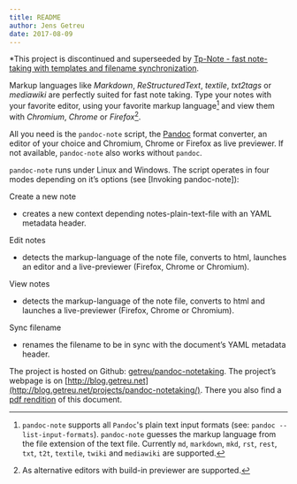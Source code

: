 ```yaml
---
title: README
author: Jens Getreu
date: 2017-08-09
---
```


*This project is discontinued and superseeded by [Tp-Note - fast note-taking
with templates and filename
synchronization](https://blog.getreu.net/projects/tp-note/).

Markup languages like _Markdown_, _ReStructuredText_, _textile_, _txt2tags_ or
_mediawiki_ are perfectly suited for fast note taking. Type your notes with your
favorite editor, using your favorite markup language[^1] and view them with
_Chromium_, _Chrome_ or _Firefox_[^2].

All you need is the `pandoc-note` script, the [Pandoc](http://pandoc.org) format
converter, an editor of your choice and Chromium, Chrome or Firefox as live
previewer. If not available, `pandoc-note` also works without `pandoc`.


`pandoc-note` runs under Linux and Windows. The script operates in four modes
depending on it’s options (see [Invoking pandoc-note]):

Create a new note

*   creates a new context depending notes-plain-text-file with an YAML
    metadata header.

Edit notes

*   detects the markup-language of the note file, converts to html, launches an
    editor and a live-previewer (Firefox, Chrome or Chromium).

View notes

*   detects the markup-language of the note file, converts to html and launches
    a live-previewer (Firefox, Chrome or Chromium).

Sync filename

*   renames the filename to be in sync with the document’s YAML metadata
    header.

The project is hosted on Github:
[getreu/pandoc-notetaking](https://github.com/getreu/pandoc-notetaking).
The project’s webpage is on
[http://blog.getreu.net](http://blog.getreu.net/projects/pandoc-notetaking/).
There you also find a [pdf rendition](http://blog.getreu.net/_downloads/pandoc-notetaking.pdf)
of this document.

[^1]: `pandoc-note` supports all `Pandoc`'s plain text input formats (see:
      `pandoc --list-input-formats`).  `pandoc-note` guesses the markup language
      from the file extension of the text file. Currently `md`, `markdown`, `mkd`,
      `rst`, `rest`, `txt`, `t2t`, `textile`, `twiki` and `mediawiki` are supported. 

[^2]: As alternative editors with build-in previewer are supported.
